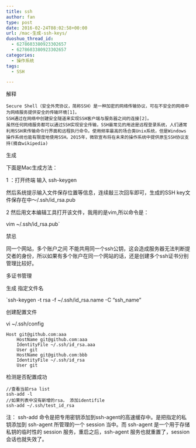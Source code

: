 ```yaml
---
title: ssh
author: fan
type: post
date: 2016-02-24T08:02:58+00:00
url: /mac-生成-ssh-keys/
duoshuo_thread_id:
  - 6278603380923302657
  - 6278603380923302657
categories:
  - 操作系统
tags:
  - SSH

---
```

解释

    Secure Shell（安全外壳协议，简称SSH）是一种加密的网络传输协议，可在不安全的网络中为网络服务提供安全的传输环境[1]。
    SSH通过在网络中创建安全隧道来实现SSH客户端与服务器之间的连接[2]。
    虽然任何网络服务都可以通过SSH实现安全传输，SSH最常见的用途是远程登录系统，人们通常利用SSH来传输命令行界面和远程执行命令。使用频率最高的场合类Unix系统，但是Windows操作系统也能有限度地使用SSH。2015年，微软宣布将在未来的操作系统中提供原生SSH协议支持(摘自wikipedia)
    

生成
  
下面是Mac生成方法：
  
1 ：打开终端 输入 ssh-keygen
  
然后系统提示输入文件保存位置等信息，连续敲三次回车即可，生成的SSH key文件保存在中～/.ssh/id_rsa.pub
  
2 然后用文本编辑工具打开该文件，我用的是vim,所以命令是：
  
vim ~/.ssh/id_rsa.pub\`
  
禁忌
  
同一个网站，多个账户之间 不能共用同一个ssh公钥，这会造成服务器无法判断提交者的身份，所以如果有多个账户在同一个网站的话，还是创建多个ssh证书分别管理比较好。
  
多证书管理
  
生成 指定文件名
  
\`ssh-keygen -t rsa -f ~/.ssh/id\_rsa.name -C &#8220;ssh\_name&#8221;
  
创建配置文件
  
vi ~/.ssh/config

    Host git@github.com:aaa
        HostName git@github.com:aaa
        IdentityFile ~/.ssh/id_rsa.aaa
        User git
        HostName git@github.com:bbb
        IdentityFile ~/.ssh/id_rsa
        User git
    

检测是否配置成功

    //查看当前rsa list
    ssh-add -l
    //如果列表中没有新增的rsa， 添加identifile
    ssh-add ~/.ssh/test_id_rsa
    

注： ssh-add 命令是把专用密钥添加到ssh-agent的高速缓存中。是把指定的私钥添加到 ssh-agent 所管理的一个 session 当中。而 ssh-agent 是一个用于存储私钥的临时性的 session 服务，重启之后，ssh-agent 服务也就重置了，session 会话也就失效了。